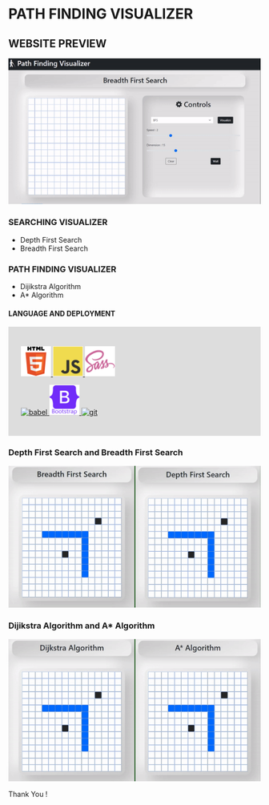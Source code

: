 # PATH FINDING VISUALIZER

## WEBSITE PREVIEW

![Preview](preview.gif)

### SEARCHING VISUALIZER

- Depth First Search
- Breadth First Search

### PATH FINDING VISUALIZER

- Dijikstra Algorithm
- A* Algorithm



#### LANGUAGE AND DEPLOYMENT
<div style="background:#dddddd; padding:25px ">
<p > 
<a href="https://www.w3.org/html/" target="_blank">
<img src="https://raw.githubusercontent.com/devicons/devicon/master/icons/html5/html5-original-wordmark.svg" alt="html5" width="60" height="60"/> 
</a> 
<a href="https://developer.mozilla.org/en-US/docs/Web/JavaScript" target="_blank"> 
<img src="https://raw.githubusercontent.com/devicons/devicon/master/icons/javascript/javascript-original.svg" alt="javascript" width="60" height="60"/> 
</a>
<a href="https://sass-lang.com" target="_blank"> 
<img src="https://raw.githubusercontent.com/devicons/devicon/master/icons/sass/sass-original.svg" alt="sass" width="60" height="60"/> 
</a>  
</p>

<p>
<a href="https://babeljs.io/" target="_blank">
<img src="https://www.vectorlogo.zone/logos/babeljs/babeljs-icon.svg" alt="babel" width="60" height="60"/> </a> 
<a href="https://getbootstrap.com" target="_blank"> 
<img src="https://raw.githubusercontent.com/devicons/devicon/master/icons/bootstrap/bootstrap-plain-wordmark.svg" alt="bootstrap" width="60" height="60"/>
</a> 
<a href="https://git-scm.com/" target="_blank">
<img src="https://www.vectorlogo.zone/logos/git-scm/git-scm-icon.svg" alt="git" width="60" height="60"/>
</a> 
</p>
</div>

### Depth First Search and Breadth First Search

![Preview](visual1.gif)

### Dijikstra Algorithm and A\* Algorithm

![Preview](visual2.gif)


Thank You !




